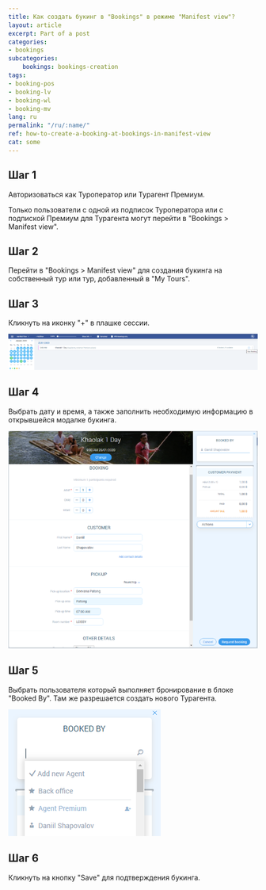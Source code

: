 ```yaml
---
title: Как создать букинг в "Bookings" в режиме "Manifest view"?
layout: article
excerpt: Part of a post
categories: 
- bookings
subcategories:
    bookings: bookings-creation
tags:
- booking-pos
- booking-lv
- booking-wl
- booking-mv
lang: ru
permalink: "/ru/:name/"
ref: how-to-create-a-booking-at-bookings-in-manifest-view
cat: some
---
```


## **Шаг 1**

Авторизоваться как Туроператор или Турагент Премиум.

Только пользователи с одной из подписок Туроператора или с подпиской Премиум для Турагента могут перейти в "Bookings > Manifest view".

## **Шаг 2**

Перейти в "Bookings > Manifest view" для создания букинга на собственный тур или тур, добавленный в "My Tours".

## **Шаг 3**

Кликнуть на иконку "+" в плашке сессии.

![How_to_create_a_booking_at_bookings_manifestview1](/assets/images/how_to_create_a_booking_at_bookings_manifestview1.png)

## **Шаг 4**

Выбрать дату и время, а также заполнить необходимую информацию в открывшейся модалке букинга.

![How_to_create_a_booking_at_bookings_manifestview2](/assets/images/how_to_create_a_booking_at_bookings_manifestview2.png)

## **Шаг 5**

Выбрать пользователя который выполняет бронирование в блоке "Booked By". Там же разрешается создать нового Турагента.

![How_to_create_a_booking_at_bookings_manifestview3](/assets/images/how_to_create_a_booking_at_bookings_manifestview3.png)

## **Шаг 6**

Кликнуть на кнопку "Save" для подтверждения букинга.